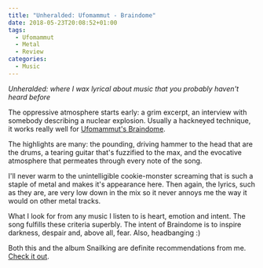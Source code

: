 ```yaml
---
title: "Unheralded: Ufomammut - Braindome"
date: 2018-05-23T20:08:52+01:00
tags:
  - Ufomammut
  - Metal
  - Review
categories:
  - Music
---
```


*Unheralded: where I wax lyrical about music that you probably haven't heard before*

The oppressive atmosphere starts early: a grim excerpt, an interview with somebody describing a nuclear explosion. Usually a hackneyed technique, it works really well for [Ufomammut's Braindome](https://www.youtube.com/watch?v=YUGq_MabZa0).

The highlights are many: the pounding, driving hammer to the head that are the drums, a tearing guitar that's fuzzified to the max, and the evocative atmosphere that permeates through every note of the song.

I'll never warm to the unintelligible cookie-monster screaming that is such a staple of metal and makes it's appearance here. Then again, the lyrics, such as they are, are very low down in the mix so it never annoys me the way it would on other metal tracks.

What I look for from any music I listen to is heart, emotion and intent.  The song fulfills these criteria superbly. The intent of Braindome is to inspire darkness, despair and, above all, fear. Also, headbanging :)

Both this and the album Snailking are definite recommendations from me. [Check it out](https://ufomammut.bandcamp.com/album/snailking).